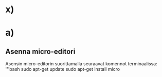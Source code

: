# x)

# a)
## Asenna micro-editori
Asensin micro-editorin suorittamalla seuraavat komennot terminaalissa:
'''bash
sudo apt-get update
sudo apt-get install micro
  
